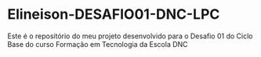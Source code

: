 # Elineison-DESAFIO01-DNC-LPC
Este é o repositório do meu projeto desenvolvido para o Desafio 01 do Ciclo Base do curso Formação em Tecnologia da Escola DNC
